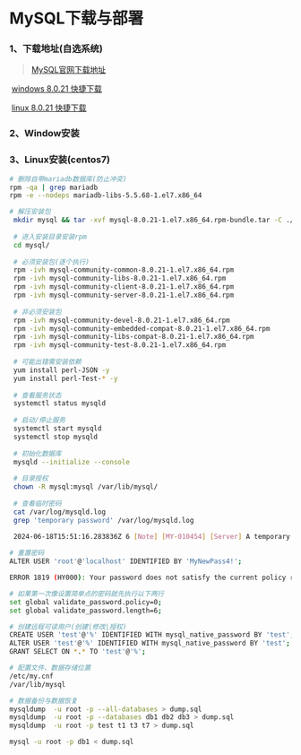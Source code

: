 # MySQL下载与部署

### 1、下载地址(自选系统)

> [MySQL官网下载地址](https://downloads.mysql.com/archives/community/)

​	[windows 8.0.21 快捷下载](https://downloads.mysql.com/archives/get/p/23/file/mysql-8.0.21-winx64.zip)

​	[linux 8.0.21 快捷下载](https://downloads.mysql.com/archives/get/p/23/file/mysql-8.0.21-1.el7.x86_64.rpm-bundle.tar)

### 2、Window安装

### 3、Linux安装(centos7)

```bash
# 删除自带mariadb数据库(防止冲突)
rpm -qa | grep mariadb
rpm -e --nodeps mariadb-libs-5.5.68-1.el7.x86_64

# 解压安装包
 mkdir mysql && tar -xvf mysql-8.0.21-1.el7.x86_64.rpm-bundle.tar -C ./mysql
 
 # 进入安装目录安装rpm
 cd mysql/
 
 # 必须安装包(逐个执行)
 rpm -ivh mysql-community-common-8.0.21-1.el7.x86_64.rpm
 rpm -ivh mysql-community-libs-8.0.21-1.el7.x86_64.rpm
 rpm -ivh mysql-community-client-8.0.21-1.el7.x86_64.rpm
 rpm -ivh mysql-community-server-8.0.21-1.el7.x86_64.rpm
 
 # 非必须安装包
 rpm -ivh mysql-community-devel-8.0.21-1.el7.x86_64.rpm
 rpm -ivh mysql-community-embedded-compat-8.0.21-1.el7.x86_64.rpm
 rpm -ivh mysql-community-libs-compat-8.0.21-1.el7.x86_64.rpm
 rpm -ivh mysql-community-test-8.0.21-1.el7.x86_64.rpm
 
 # 可能出错需安装依赖
 yum install perl-JSON -y
 yum install perl-Test-* -y
 
 # 查看服务状态
 systemctl status mysqld
 
 # 启动/停止服务
 systemctl start mysqld
 systemctl stop mysqld
 
 # 初始化数据库
 mysqld --initialize --console
 
 # 目录授权
 chown -R mysql:mysql /var/lib/mysql/
 
 # 查看临时密码
 cat /var/log/mysqld.log
 grep 'temporary password' /var/log/mysqld.log
 
 2024-06-18T15:51:16.283836Z 6 [Note] [MY-010454] [Server] A temporary password is generated for root@localhost: >xvMKo-+>3Cb

# 重置密码
ALTER USER 'root'@'localhost' IDENTIFIED BY 'MyNewPass4!';

ERROR 1819 (HY000): Your password does not satisfy the current policy requirements

# 如果第一次像设置简单点的密码就先执行以下两行
set global validate_password.policy=0;
set global validate_password.length=6;

# 创建远程可读用户(创建|修改|授权)
CREATE USER 'test'@'%' IDENTIFIED WITH mysql_native_password BY 'test';
ALTER USER 'test'@'%' IDENTIFIED WITH mysql_native_password BY 'test';
GRANT SELECT ON *.* TO 'test'@'%';

# 配置文件、数据存储位置
/etc/my.cnf
/var/lib/mysql 

# 数据备份与数据恢复
mysqldump  -u root -p --all-databases > dump.sql
mysqldump  -u root -p --databases db1 db2 db3 > dump.sql
mysqldump  -u root -p test t1 t3 t7 > dump.sql

mysql -u root -p db1 < dump.sql

 
```

